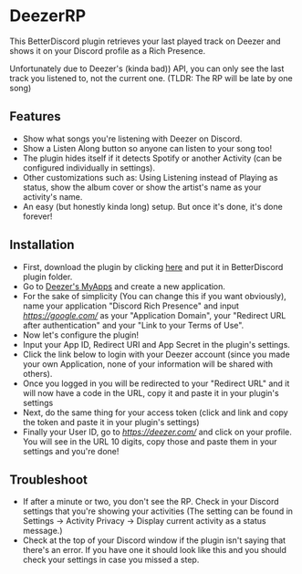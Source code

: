 # DeezerRP
This BetterDiscord plugin retrieves your last played track on Deezer and shows it on your Discord profile as a Rich Presence.

Unfortunately due to Deezer's (kinda bad)) API, you can only see the last track you listened to, not the current one. (TLDR: The RP will be late by one song)

## Features
* Show what songs you're listening with Deezer on Discord.
* Show a Listen Along button so anyone can listen to your song too!
* The plugin hides itself if it detects Spotify or another Activity (can be configured individually in settings).
* Other customizations such as: Using Listening instead of Playing as status, show the album cover or show the artist's name as your activity's name.
* An easy (but honestly kinda long) setup. But once it's done, it's done forever!

## Installation
* First, download the plugin by clicking [here](https://raw.githubusercontent.com/ImNotStealth/DeezerRP/master/DeezerRP.plugin.js) and put it in BetterDiscord plugin folder.  
* Go to [Deezer's MyApps](https://developers.deezer.com/myapps) and create a new application.
* For the sake of simplicity (You can change this if you want obviously), name your application "Discord Rich Presence" and input *https://google.com/* as your "Application Domain", your "Redirect URL after authentication" and your "Link to your Terms of Use".
* Now let's configure the plugin!
* Input your App ID, Redirect URI and App Secret in the plugin's settings.
* Click the link below to login with your Deezer account (since you made your own Application, none of your information will be shared with others).
* Once you logged in you will be redirected to your "Redirect URL" and it will now have a code in the URL, copy it and paste it in your plugin's settings
* Next, do the same thing for your access token (click and link and copy the token and paste it in your plugin's settings)
* Finally your User ID, go to *https://deezer.com/* and click on your profile. You will see in the URL 10 digits, copy those and paste them in your settings and you're done!

## Troubleshoot
* If after a minute or two, you don't see the RP. Check in your Discord settings that you're showing your activities (The setting can be found in Settings -> Activity Privacy -> Display current activity as a status message.)
* Check at the top of your Discord window if the plugin isn't saying that there's an error. If you have one it should look like this and you should check your settings in case you missed a step.
